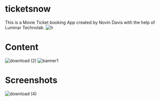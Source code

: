 # ticketsnow

This is a Movie Ticket booking App created by Novin Davis with the help of Luminar Technolab.
![h](https://user-images.githubusercontent.com/121224845/234840720-1f1f8de4-c470-4e3a-8bd5-df99b04a2005.jpg)
# Content
![download (2)](https://user-images.githubusercontent.com/121224845/234841101-929a6ce4-b542-4d7e-ba9c-ac27d87f023c.png)
![banner1](https://user-images.githubusercontent.com/121224845/234841148-0d82beae-d464-4f46-89f8-9452ef8a4ab4.jpg)

# Screenshots

![download (4)](https://user-images.githubusercontent.com/121224845/234841263-5b778fa7-f722-468a-84be-d17ebbb551df.png)
